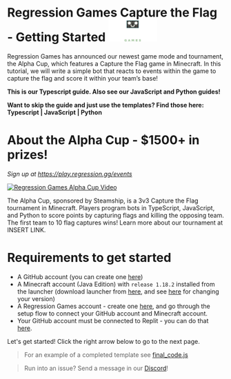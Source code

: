 # Regression Games Capture the Flag - Getting Started <a href="https://play.regression.gg"><img src="images/rg_long.png" height="50px"/></a>

Regression Games has announced our newest game mode and tournament, the Alpha Cup, which features a Capture the Flag game in Minecraft. In this tutorial, we will write a simple bot that reacts to events within the game to capture the flag and score it within your team’s base!

**This is our Typescript guide. Also see our JavaScript and Python guides!**

**Want to skip the guide and just use the templates? Find those here: Typescript | JavaScript | Python**

# About the Alpha Cup - $1500+ in prizes!
_Sign up at https://play.regression.gg/events_

[![Regression Games Alpha Cup Video](https://img.youtube.com/vi/RgUIYXuewzU/0.jpg)](http://www.youtube.com/watch?v=RgUIYXuewzU "Regression Games Alpha Cup Video")

The Alpha Cup, sponsored by Steamship, is a 3v3 Capture the Flag tournament in Minecraft.
Players program bots in TypeScript, JavaScript, and Python to score points by capturing
flags and killing the opposing team. The first team to 10 flag captures wins! Learn more
about our tournament at INSERT LINK.

# Requirements to get started

* A GitHub account (you can create one [here](https://github.com))
* A Minecraft account (Java Edition) with `release 1.18.2` installed from the launcher (download launcher from [here](https://www.minecraft.net/en-us/download), and see [here](https://help.minecraft.net/hc/en-us/articles/360034754852-Change-Game-Version-for-Minecraft-Java-Edition) for changing your version)
* A Regression Games account - create one [here](https://play.regression.gg), and go through the setup flow to connect your GitHub account and Minecraft account.
* Your GitHub account must be connected to Replit - you can do that [here](https://replit.com/account#connected-services).

Let's get started! Click the right arrow below to go to the next page.

> For an example of a completed template see [final_code.js](#final_code.js)

> Run into an issue? Send a message in our [Discord](https://discord.gg/925SYVse2H)!